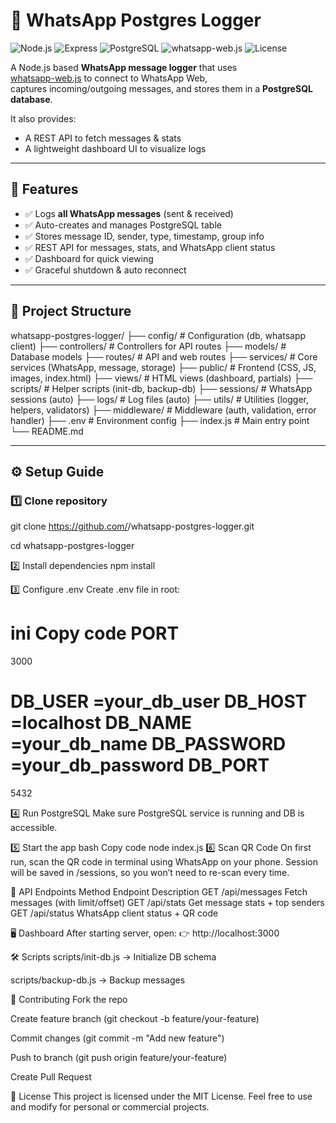 # 📩 WhatsApp Postgres Logger

![Node.js](https://img.shields.io/badge/Node.js-18.x-green?logo=node.js)
![Express](https://img.shields.io/badge/Express.js-4.x-lightgrey?logo=express)
![PostgreSQL](https://img.shields.io/badge/PostgreSQL-15.x-blue?logo=postgresql)
![whatsapp-web.js](https://img.shields.io/badge/WhatsApp--Web.js-latest-brightgreen)
![License](https://img.shields.io/badge/License-MIT-yellow)

A Node.js based **WhatsApp message logger** that uses  
[whatsapp-web.js](https://github.com/pedroslopez/whatsapp-web.js) to connect to WhatsApp Web,  
captures incoming/outgoing messages, and stores them in a **PostgreSQL database**.  

It also provides:
- A REST API to fetch messages & stats  
- A lightweight dashboard UI to visualize logs  

---

## 🚀 Features
- ✅ Logs **all WhatsApp messages** (sent & received)
- ✅ Auto-creates and manages PostgreSQL table
- ✅ Stores message ID, sender, type, timestamp, group info
- ✅ REST API for messages, stats, and WhatsApp client status
- ✅ Dashboard for quick viewing
- ✅ Graceful shutdown & auto reconnect

---

## 📂 Project Structure

whatsapp-postgres-logger/
├── config/ # Configuration (db, whatsapp client)
├── controllers/ # Controllers for API routes
├── models/ # Database models
├── routes/ # API and web routes
├── services/ # Core services (WhatsApp, message, storage)
├── public/ # Frontend (CSS, JS, images, index.html)
├── views/ # HTML views (dashboard, partials)
├── scripts/ # Helper scripts (init-db, backup-db)
├── sessions/ # WhatsApp sessions (auto)
├── logs/ # Log files (auto)
├── utils/ # Utilities (logger, helpers, validators)
├── middleware/ # Middleware (auth, validation, error handler)
├── .env # Environment config
├── index.js # Main entry point
└── README.md


---

## ⚙️ Setup Guide


### 1️⃣ Clone repository

git clone https://github.com/<your-username>/whatsapp-postgres-logger.git

cd whatsapp-postgres-logger

2️⃣ Install dependencies
npm install

3️⃣ Configure .env
Create .env file in root:

ini
Copy code
PORT
=
3000

DB_USER
=your_db_user
DB_HOST
=localhost
DB_NAME
=your_db_name
DB_PASSWORD
=your_db_password
DB_PORT
=
5432

4️⃣ Run PostgreSQL
Make sure PostgreSQL service is running and DB is accessible.

5️⃣ Start the app
bash
Copy code
node index.js
6️⃣ Scan QR Code
On first run, scan the QR code in terminal using WhatsApp on your phone.
Session will be saved in /sessions, so you won’t need to re-scan every time.

📡 API Endpoints
Method	Endpoint	Description
GET	/api/messages	Fetch messages (with limit/offset)
GET	/api/stats	Get message stats + top senders
GET	/api/status	WhatsApp client status + QR code

🖥️ Dashboard
After starting server, open:
👉 http://localhost:3000

🛠️ Scripts
scripts/init-db.js → Initialize DB schema

scripts/backup-db.js → Backup messages

🤝 Contributing
Fork the repo

Create feature branch (git checkout -b feature/your-feature)

Commit changes (git commit -m "Add new feature")

Push to branch (git push origin feature/your-feature)

Create Pull Request

📜 License
This project is licensed under the MIT License.
Feel free to use and modify for personal or commercial projects.